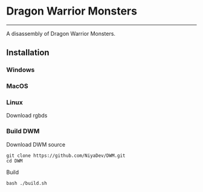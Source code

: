 
# Dragon Warrior Monsters
---

A disassembly of Dragon Warrior Monsters.

## Installation

### Windows
### MacOS
### Linux
Download rgbds
### Build DWM
Download DWM source
```
git clone https://github.com/NiyaDev/DWM.git
cd DWM
```

Build
```
bash ./build.sh
```
